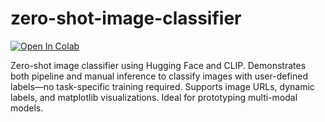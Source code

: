 # zero-shot-image-classifier

[![Open In Colab](https://colab.research.google.com/assets/colab-badge.svg)](https://colab.research.google.com/github/YOUR_USERNAME/YOUR_REPO/blob/main/PATH/TO/NOTEBOOK.ipynb)

Zero-shot image classifier using Hugging Face and CLIP. Demonstrates both pipeline and manual inference to classify images with user-defined labels—no task-specific training required. Supports image URLs, dynamic labels, and matplotlib visualizations. Ideal for prototyping multi-modal models.
